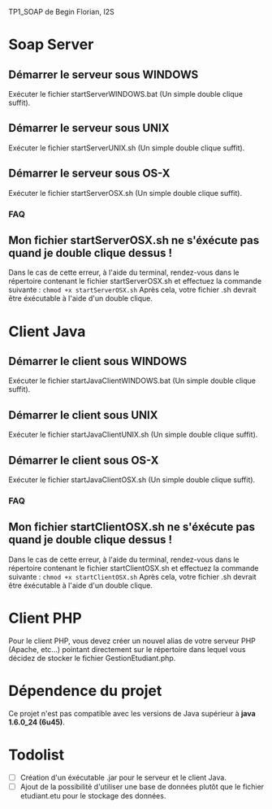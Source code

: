 TP1_SOAP de Begin Florian, I2S

# Soap Server

## Démarrer le serveur sous WINDOWS
Exécuter le fichier startServerWINDOWS.bat (Un simple double clique suffit).

## Démarrer le serveur sous UNIX
Exécuter le fichier startServerUNIX.sh (Un simple double clique suffit).

## Démarrer le serveur sous OS-X
Exécuter le fichier startServerOSX.sh (Un simple double clique suffit).

### FAQ 
## Mon fichier startServerOSX.sh ne s'éxécute pas quand je double clique dessus !
Dans le cas de cette erreur, à l'aide du terminal, rendez-vous dans le répertoire contenant le fichier startServerOSX.sh et effectuez la commande suivante :
`chmod +x startServerOSX.sh`
Après cela, votre fichier .sh devrait être éxécutable à l'aide d'un double clique.

# Client Java 

## Démarrer le client sous WINDOWS
Exécuter le fichier startJavaClientWINDOWS.bat (Un simple double clique suffit).

## Démarrer le client sous UNIX
Exécuter le fichier startJavaClientUNIX.sh (Un simple double clique suffit).

## Démarrer le client sous OS-X
Exécuter le fichier startJavaClientOSX.sh (Un simple double clique suffit).

### FAQ 
## Mon fichier startClientOSX.sh ne s'éxécute pas quand je double clique dessus !
Dans le cas de cette erreur, à l'aide du terminal, rendez-vous dans le répertoire contenant le fichier startClientOSX.sh et effectuez la commande suivante :
`chmod +x startClientOSX.sh`
Après cela, votre fichier .sh devrait être éxécutable à l'aide d'un double clique.

# Client PHP

Pour le client PHP, vous devez créer un nouvel alias de votre serveur PHP (Apache, etc...) pointant directement sur le répertoire dans lequel vous décidez de stocker le fichier GestionEtudiant.php.


# Dépendence du projet
Ce projet n'est pas compatible avec les versions de Java supérieur à **java 1.6.0_24 (6u45)**.

# Todolist
- [ ] Création d'un éxécutable .jar pour le serveur et le client Java.
- [ ] Ajout de la possibilité d'utiliser une base de données plutôt que le fichier etudiant.etu pour le stockage des données.

